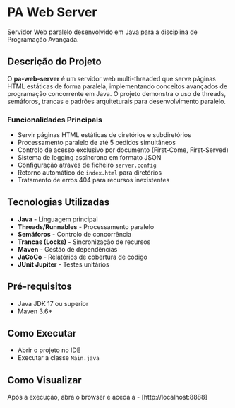 # PA Web Server

Servidor Web paralelo desenvolvido em Java para a disciplina de Programação Avançada.

## Descrição do Projeto

O **pa-web-server** é um servidor web multi-threaded que serve páginas HTML estáticas de forma paralela, implementando conceitos avançados de programação concorrente em Java. O projeto demonstra o uso de threads, semáforos, trancas e padrões arquiteturais para desenvolvimento paralelo.

### Funcionalidades Principais

- Servir páginas HTML estáticas de diretórios e subdiretórios
- Processamento paralelo de até 5 pedidos simultâneos
- Controlo de acesso exclusivo por documento (First-Come, First-Served)
- Sistema de logging assíncrono em formato JSON
- Configuração através de ficheiro `server.config`
- Retorno automático de `index.html` para diretórios
- Tratamento de erros 404 para recursos inexistentes

## Tecnologias Utilizadas

- **Java** - Linguagem principal
- **Threads/Runnables** - Processamento paralelo
- **Semáforos** - Controlo de concorrência
- **Trancas (Locks)** - Sincronização de recursos
- **Maven** - Gestão de dependências
- **JaCoCo** - Relatórios de cobertura de código
- **JUnit Jupiter** - Testes unitários

## Pré-requisitos

- Java JDK 17 ou superior
- Maven 3.6+

## Como Executar

- Abrir o projeto no IDE
- Executar a classe `Main.java`

## Como Visualizar

Após a execução, abra o browser e aceda a - [http://localhost:8888]

